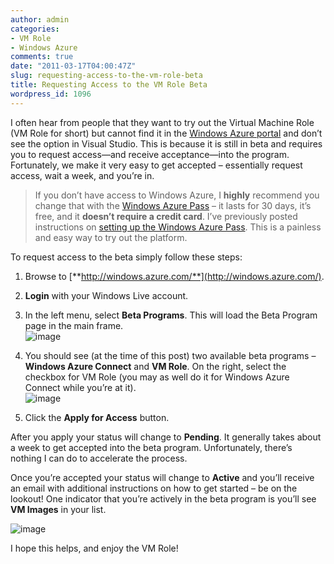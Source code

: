 ```yaml
---
author: admin
categories:
- VM Role
- Windows Azure
comments: true
date: "2011-03-17T04:00:47Z"
slug: requesting-access-to-the-vm-role-beta
title: Requesting Access to the VM Role Beta
wordpress_id: 1096
---
```


I often hear from people that they want to try out the Virtual Machine Role (VM Role for short) but cannot find it in the [Windows Azure portal](http://windows.azure.com/) and don’t see the option in Visual Studio. This is because it is still in beta and requires you to request access—and receive acceptance—into the program. Fortunately, we make it very easy to get accepted – essentially request access, wait a week, and you’re in.

 

>   
> 
> If you don’t have access to Windows Azure, I **highly** recommend you change that with the [Windows Azure Pass](http://www.wadewegner.com/2011/03/try-out-windows-azure-with-a-free-pass/) – it lasts for 30 days, it’s free, and it **doesn’t require a credit card**. I’ve previously posted instructions on [setting up the Windows Azure Pass](http://www.wadewegner.com/2011/03/try-out-windows-azure-with-a-free-pass/). This is a painless and easy way to try out the platform.

 

To request access to the beta simply follow these steps:

 

  
  1. Browse to [**http://windows.azure.com/**](http://windows.azure.com/).
   
  2. **Login** with your Windows Live account.
   
  3. In the left menu, select **Beta Programs**. This will load the Beta Program page in the main frame.        
![image](https://wadewegner.blob.core.windows.net/wordpress/2011/03/image.png)
   
  4. You should see (at the time of this post) two available beta programs – **Windows Azure Connect** and **VM Role**. On the right, select the checkbox for VM Role (you may as well do it for Windows Azure Connect while you’re at it).        
![image](https://wadewegner.blob.core.windows.net/wordpress/2011/03/image3.png)
   
  5. Click the **Apply for Access** button.
 

After you apply your status will change to **Pending**. It generally takes about a week to get accepted into the beta program. Unfortunately, there’s nothing I can do to accelerate the process.

 

Once you’re accepted your status will change to **Active** and you’ll receive an email with additional instructions on how to get started – be on the lookout! One indicator that you’re actively in the beta program is you’ll see **VM Images** in your list.

 

![image](https://wadewegner.blob.core.windows.net/wordpress/2011/03/image2.png)

 

I hope this helps, and enjoy the VM Role!
